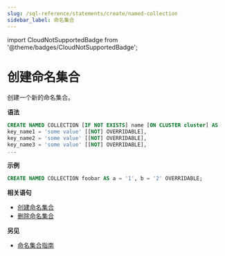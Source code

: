 ```yaml
---
slug: /sql-reference/statements/create/named-collection
sidebar_label: 命名集合
---
```


import CloudNotSupportedBadge from '@theme/badges/CloudNotSupportedBadge';

<CloudNotSupportedBadge />


# 创建命名集合

创建一个新的命名集合。

**语法**

```sql
CREATE NAMED COLLECTION [IF NOT EXISTS] name [ON CLUSTER cluster] AS
key_name1 = 'some value' [[NOT] OVERRIDABLE],
key_name2 = 'some value' [[NOT] OVERRIDABLE],
key_name3 = 'some value' [[NOT] OVERRIDABLE],
...
```

**示例**

```sql
CREATE NAMED COLLECTION foobar AS a = '1', b = '2' OVERRIDABLE;
```

**相关语句**

- [创建命名集合](/sql-reference/statements/alter/named-collection)
- [删除命名集合](/sql-reference/statements/drop#drop-function)


**另见**

- [命名集合指南](/operations/named-collections.md)
